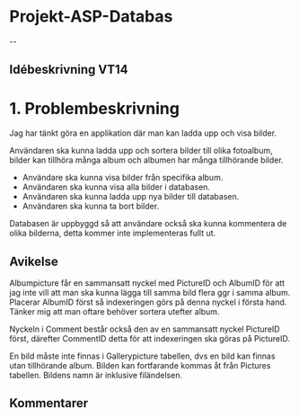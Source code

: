 Projekt-ASP-Databas
===================
--
<h2>Idébeskrivning VT14</h2>
<h1>
1. Problembeskrivning </h1>
<p>
Jag har tänkt göra en applikation där man kan ladda upp och visa bilder.
</p>
<p>
Användaren ska kunna ladda upp och sortera bilder till olika fotoalbum, bilder kan tillhöra många album och albumen har många tillhörande bilder.
</p>
 <ul>
<li> Användare ska kunna visa bilder från specifika album.</li>
<li> Användaren ska kunna visa alla bilder i databasen.</li>
<li> Användaren ska kunna ladda upp nya bilder till databasen.</li>
<li> Användaren ska kunna ta bort bilder.</li>
</ul>
<p>
Databasen är uppbyggd så att användare också ska kunna kommentera de olika bilderna, detta kommer inte implementeras fullt ut.
</p>
<h2>Avikelse</h2>
<p>
Albumpicture får en sammansatt nyckel med PictureID och AlbumID för att jag inte vill att man ska kunna lägga till samma bild flera ggr i samma album.
Placerar AlbumID först så indexeringen görs på denna nyckel i första hand. Tänker mig att man oftare behöver sortera utefter album.
</p>
<p>
Nyckeln i Comment består också den av en sammansatt nyckel PictureID först, därefter CommentID detta för att indexeringen ska göras på PictureID.
</p>
<p>
En bild måste inte finnas i Gallerypicture tabellen, dvs en bild kan finnas utan tillhörande album. Bilden kan fortfarande kommas åt från Pictures tabellen.
Bildens namn är inklusive filändelsen. 
</p>
<h2>
Kommentarer
</h2>
